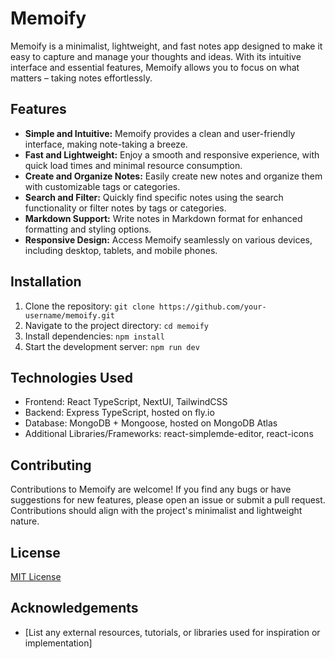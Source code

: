 # Memoify

Memoify is a minimalist, lightweight, and fast notes app designed to make it easy to capture and manage your thoughts and ideas. With its intuitive interface and essential features, Memoify allows you to focus on what matters – taking notes effortlessly.

## Features

- **Simple and Intuitive:** Memoify provides a clean and user-friendly interface, making note-taking a breeze.
- **Fast and Lightweight:** Enjoy a smooth and responsive experience, with quick load times and minimal resource consumption.
- **Create and Organize Notes:** Easily create new notes and organize them with customizable tags or categories.
- **Search and Filter:** Quickly find specific notes using the search functionality or filter notes by tags or categories.
- **Markdown Support:** Write notes in Markdown format for enhanced formatting and styling options.
- **Responsive Design:** Access Memoify seamlessly on various devices, including desktop, tablets, and mobile phones.

## Installation

1. Clone the repository: `git clone https://github.com/your-username/memoify.git`
2. Navigate to the project directory: `cd memoify`
3. Install dependencies: `npm install`
4. Start the development server: `npm run dev`

## Technologies Used

- Frontend: React TypeScript, NextUI, TailwindCSS
- Backend: Express TypeScript, hosted on fly.io
- Database: MongoDB + Mongoose, hosted on MongoDB Atlas
- Additional Libraries/Frameworks: react-simplemde-editor, react-icons

## Contributing

Contributions to Memoify are welcome! If you find any bugs or have suggestions for new features, please open an issue or submit a pull request. Contributions should align with the project's minimalist and lightweight nature.

## License

[MIT License](LICENSE)

## Acknowledgements

- [List any external resources, tutorials, or libraries used for inspiration or implementation]
